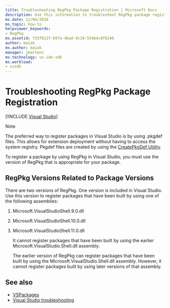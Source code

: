 ```yaml
---
title: Troubleshooting RegPkg Package Registration | Microsoft Docs
description: Use this information to troubleshoot RegPkg package registration in Visual Studio. Use the version of RegPkg that is appropriate for your package.
ms.date: 11/04/2016
ms.topic: how-to
helpviewer_keywords:
- RegPkg
ms.assetid: f33f822f-697a-4bad-9c10-554b4c8f6246
author: maiak
ms.author: maiak
manager: jmartens
ms.technology: vs-ide-sdk
ms.workload:
- vssdk
---
```

# Troubleshooting RegPkg Package Registration

 [!INCLUDE [Visual Studio](~/includes/applies-to-version/vs-windows-only.md)]
> [!NOTE]
> The preferred way to register packages in Visual Studio is by using .pkgdef files. This allows for extension deployment without having to access the system registry. Pkgdef files are created by using the [CreatePkgDef Utility](../../extensibility/internals/createpkgdef-utility.md).

 To register a package by using RegPkg in Visual Studio, you must use the version of RegPkg that is appropriate for your package.

## RegPkg Versions Related to Package Versions
 There are two versions of RegPkg. One version is included in Visual Studio. Use this version to register packages that have been built by using one of the following assemblies:

1. Microsoft.VisualStudioShell.9.0.dll

2. Microsoft.VisualStudioShell.10.0.dll

3. Microsoft.VisualStudioShell.11.0.dll

   It cannot register packages that have been built by using the earlier Microsoft.VisualStudio.Shell.dll assembly.

   The earlier version of RegPkg can register packages that have been built by using the Microsoft.VisualStudio.Shell.dll assembly. However, it cannot register packages built by using later versions of that assembly.

## See also
- [VSPackages](../../extensibility/internals/vspackages.md)
- [Visual Studio troubleshooting](/troubleshoot/visualstudio/welcome-visual-studio/)
